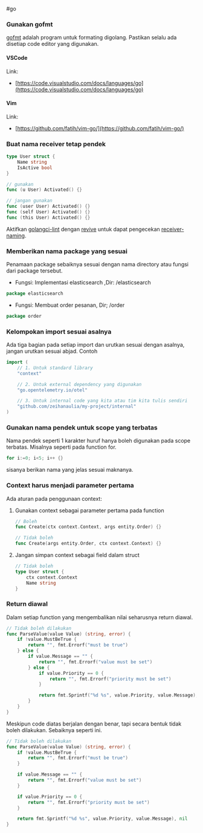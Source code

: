
#go

### Gunakan gofmt

[gofmt](https://pkg.go.dev/cmd/gofmt) adalah program untuk formating digolang.
Pastikan selalu ada disetiap code editor yang digunakan.

#### VSCode

Link: 
- [https://code.visualstudio.com/docs/languages/go](https://code.visualstudio.com/docs/languages/go)

#### Vim

Link:
- [https://github.com/fatih/vim-go/](https://github.com/fatih/vim-go/)

### Buat nama receiver tetap pendek

```go
type User struct {
	Name string
	IsActive bool
}

// gunakan
func (u User) Activated() {}

// jangan gunakan
func (user User) Activated() {}
func (self User) Activated() {}
func (this User) Activated() {}
```

Aktifkan [golangci-lint](https://github.com/golangci/golangci-lint) dengan [revive](https://revive.run/docs) untuk dapat pengecekan [receiver-naming](https://revive.run/r#receiver-naming).

### Memberikan nama package yang sesuai

Penamaan package sebaiknya sesuai dengan nama directory atau fungsi dari package tersebut.

- Fungsi: Implementasi elasticsearch ,Dir: /elasticsearch

```go
package elasticsearch
```

- Fungsi: Membuat order pesanan, Dir; /order

```go
package order
```

### Kelompokan import sesuai asalnya

Ada tiga bagian pada setiap import dan urutkan sesuai dengan asalnya, jangan urutkan sesuai abjad. Contoh

```go
import (
	// 1. Untuk standard library
	"context"

	// 2. Untuk external dependency yang digunakan
	"go.opentelemetry.io/otel"

	// 3. Untuk internal code yang kita atau tim kita tulis sendiri
	"github.com/zeihanaulia/my-project/internal"
)
```

### Gunakan nama pendek untuk scope yang terbatas

Nama pendek seperti 1 karakter huruf hanya boleh digunakan pada scope terbatas.
Misalnya seperti pada function for.

```go
for i:=0; i<5; i++ {}
```

sisanya berikan nama yang jelas sesuai maknanya.

### Context harus menjadi parameter pertama

Ada aturan pada penggunaan context:

1. Gunakan context sebagai parameter pertama pada function

	```go
	// Boleh
	func Create(ctx context.Context, args entity.Order) {}

	// Tidak boleh
	func Create(args entity.Order, ctx context.Context) {}
	```

2. Jangan simpan context sebagai field dalam struct 
   
	```go
	// Tidak boleh
	type User struct {
		ctx context.Context
		Name string
	}
	```

### Return diawal

Dalam setiap function yang mengembalikan nilai seharusnya return diawal.

```go
// Tidak boleh dilakukan
func ParseValue(value Value) (string, error) {
	if !value.MustBeTrue {
		return "", fmt.Errorf("must be true")
	} else {
		if value.Message == "" {
			return "", fmt.Errorf("value must be set")
		} else {
			if value.Priority == 0 {
				return "", fmt.Errorf("priority must be set")
			}

			return fmt.Sprintf("%d %s", value.Priority, value.Message), nil
		}
	}
}
```

Meskipun code diatas berjalan dengan benar, tapi secara bentuk tidak boleh dilakukan. 
Sebaiknya seperti ini.

```go
// Tidak boleh dilakukan
func ParseValue(value Value) (string, error) {
	if !value.MustBeTrue {
		return "", fmt.Errorf("must be true")
	} 

	if value.Message == "" {
		return "", fmt.Errorf("value must be set")
	} 

	if value.Priority == 0 {
		return "", fmt.Errorf("priority must be set")
	}

	return fmt.Sprintf("%d %s", value.Priority, value.Message), nil
}
```
